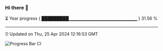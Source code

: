 ### Hi there 👋

⏳ Year progress { █████████▁▁▁▁▁▁▁▁▁▁▁▁▁▁▁▁▁▁▁▁▁ } 31.56 %

---

⏰ Updated on Thu, 25 Apr 2024 12:16:53 GMT

![Progress Bar CI](https://github.com/liununu/liununu/workflows/Progress%20Bar%20CI/badge.svg)
